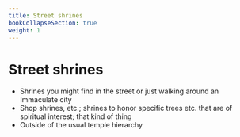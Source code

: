 ```yaml
---
title: Street shrines
bookCollapseSection: true
weight: 1
---
```


# Street shrines

- Shrines you might find in the street or just walking around an Immaculate city
- Shop shrines, etc.; shrines to honor specific trees etc. that are of spiritual
  interest; that kind of thing
- Outside of the usual temple hierarchy
